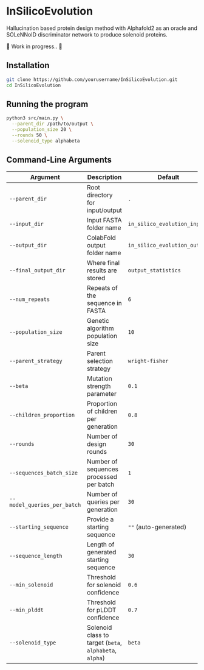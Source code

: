 # InSilicoEvolution
Hallucination based protein design method with Alphafold2 as an oracle and SOLeNNoID discriminator network to produce solenoid proteins.

🚧 Work in progress.. 🚧

## Installation

```bash
git clone https://github.com/yourusername/InSilicoEvolution.git
cd InSilicoEvolution
```

## Running the program

```bash
python3 src/main.py \
  --parent_dir /path/to/output \
  --population_size 20 \
  --rounds 50 \
  --solenoid_type alphabeta
```

## Command-Line Arguments

| Argument                  | Description                                                  | Default                          |
|--------------------------|--------------------------------------------------------------|----------------------------------|
| `--parent_dir`           | Root directory for input/output                              | `.`                              |
| `--input_dir`            | Input FASTA folder name                                      | `in_silico_evolution_input`      |
| `--output_dir`           | ColabFold output folder name                                 | `in_silico_evolution_output`     |
| `--final_output_dir`     | Where final results are stored                               | `output_statistics`              |
| `--num_repeats`          | Repeats of the sequence in FASTA                             | `6`                              |
| `--population_size`      | Genetic algorithm population size                            | `10`                             |
| `--parent_strategy`      | Parent selection strategy                                    | `wright-fisher`                  |
| `--beta`                 | Mutation strength parameter                                  | `0.1`                            |
| `--children_proportion`  | Proportion of children per generation                        | `0.8`                            |
| `--rounds`               | Number of design rounds                                      | `30`                             |
| `--sequences_batch_size` | Number of sequences processed per batch                      | `1`                              |
| `--model_queries_per_batch` | Number of queries per generation                         | `30`                             |
| `--starting_sequence`    | Provide a starting sequence                                  | `""` (auto-generated)            |
| `--sequence_length`      | Length of generated starting sequence                        | `30`                             |
| `--min_solenoid`         | Threshold for solenoid confidence                            | `0.6`                            |
| `--min_plddt`            | Threshold for pLDDT confidence                               | `0.7`                            |
| `--solenoid_type`        | Solenoid class to target (`beta`, `alphabeta`, `alpha`)      | `beta`                           |

